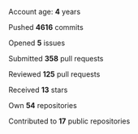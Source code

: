 Account age: **4** years

Pushed **4616** commits

Opened **5** issues

Submitted **358** pull requests

Reviewed **125** pull requests

Received **13** stars

Own **54** repositories

Contributed to **17** public repositories


